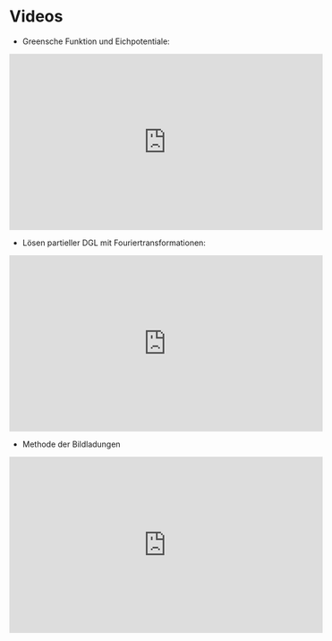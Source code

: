 # Videos

- Greensche Funktion und Eichpotentiale:
<iframe width="560" height="315" src="https://www.youtube-nocookie.com/embed/7MRilU2CE-I?rel=0" frameborder="0" allow="autoplay; encrypted-media" allowfullscreen></iframe>

- Lösen partieller DGL mit Fouriertransformationen:
<iframe width="560" height="315" src="https://www.youtube-nocookie.com/embed/Kb-67-ecapc?rel=0" frameborder="0" allow="autoplay; encrypted-media" allowfullscreen></iframe>

- Methode der Bildladungen

<iframe width="560" height="315" src="https://www.youtube-nocookie.com/embed/gmIF1XPQKJg?rel=0" frameborder="0" allow="autoplay; encrypted-media" allowfullscreen></iframe>